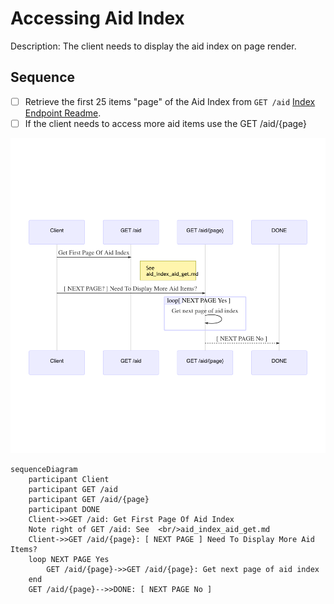 # Accessing Aid Index

Description: The client needs to display the aid index on page render.

## Sequence

- [ ] Retrieve the first 25 items "page" of the Aid Index from ````GET /aid```` [Index Endpoint Readme](/api-aid/endpoints/aid_index_aid_get.md).
- [ ] If the client needs to access more aid items use the GET /aid/{page}

![Alt text](/api-aid/assets/user-story-index-1.png?raw=true)

````
sequenceDiagram
    participant Client
    participant GET /aid
    participant GET /aid/{page}
    participant DONE
    Client->>GET /aid: Get First Page Of Aid Index
    Note right of GET /aid: See  <br/>aid_index_aid_get.md
    Client->>GET /aid/{page}: [ NEXT PAGE ] Need To Display More Aid Items?
    loop NEXT PAGE Yes
        GET /aid/{page}->>GET /aid/{page}: Get next page of aid index
    end
    GET /aid/{page}-->>DONE: [ NEXT PAGE No ]
````
